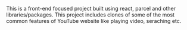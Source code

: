 This is a front-end focused project built using react, parcel and other libraries/packages. This project includes clones of some of the most common features of YouTube website like playing video, seraching etc.